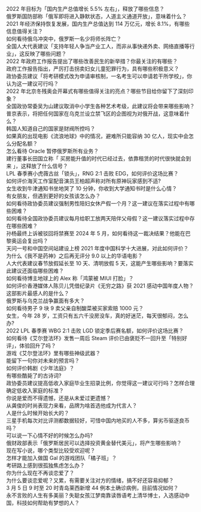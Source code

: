 2022 年目标为「国内生产总值增长 5.5% 左右」，释放了哪些信息？  
俄罗斯国防部称「俄军即将进入静默状态，人道主义通道开放」，意味着什么？  
2021 年经济保持恢复发展，国内生产总值达到 114 万亿元，增长 8.1%，有哪些信息值得关注？  
如何看待俄乌冲突中，俄罗斯一名少将师长阵亡？  
全国人大代表建议「支持年轻人争当产业工人，而非从事快递外卖、网络直播等行业」，这反映了哪些问题？  
2022 年政府工作报告提出了哪些改善民生的新举措？你最关注的有哪些？  
政府工作报告指出，严厉打击拐卖妇女儿童犯罪行为，具有哪些积极意义？  
政协委员建议「将考研模式改为申请审核制，一名考生可以申请若干所学校」，你认为这一建议可行吗？  
2022 年北京冬残奥会开幕式有哪些值得关注的亮点？哪些节目给你留下了深刻印象？  
全国政协常委吴为山建议取消中小学生各种艺术考级，此建议将会带来哪些影响？  
普京表示，将把任何国家在乌克兰设立禁飞区的企图视为对俄开战，这意味着什么？  
韩国人知道自己的国家是财阀所控吗？  
如果真的出现电影《流浪地球》中的情况，避难所只能容纳 30 亿人，现实中会怎么分配名额？  
怎么看待 Oracle 暂停俄罗斯所有业务？  
建行董事长田国立称「 买房能升值的时代已经过去，依靠租赁的时代很快就会到来 」，这释放了什么信号？  
LPL 春季赛小虎薇古丝「锁头」，RNG 2:1 击败 EDG，如何评价这场比赛？  
如何评价海天工作室配音演员王柏超声称对所有原神玩家感到不适?  
女生收到牛津通知书坐地哭了 10 分钟，你收到大学通知书时是什么心情？  
有女朋友，但遇到更好的女孩该怎么办？  
如何看待政协委员建议强制男性陪妇女休产假一个月？这一建议在落实过程中有哪些困难？  
如何看待全国政协委员建议每月给职工放两天陪伴父母假？这一建议落实过程中存在哪些困难？  
孙杨最终上诉被驳回将禁赛至 2024 年 5 月，如何看待这一裁决结果？他能在巴黎奥运会复出吗？  
天问一号和中国空间站建设上榜 2021 年度中国科学十大进展，对此如何评价？  
为什么《我不是药神》之后再无评分 9.0 以上的华语电影？  
人大代表建议春节放假延长至 10 天、清明放假 5 天，这能产生哪些影响？要落实此建议还面临哪些困难？  
如何看待博主地球上的 Alex 称「鸿蒙被 MIUI 打脸」？  
如何评价香港媒体人陈贝儿凭借纪录片《无穷之路》获 2021 感动中国年度人物？这部影片最感人的是什么？  
俄罗斯与乌克兰战争赢面有多大？  
如何看待男子 9 块 9 卖父亲自制酸菜被买家索赔 1000 元？  
女生，今年 28 岁，工资只有五六千没房没车，真的好迷茫，每天很郁闷，怎么办?  
2022 LPL 春季赛 WBG 2:1 击败 LGD 锁定季后赛名额，如何评价这场比赛？  
如何看待《艾尔登法环》发售一周后 Steam 评价已由褒贬不一回升至「特别好评」，体验回升了吗？  
游戏《艾尔登法环》里有哪些神级武器？  
能留下一句你对未来的预言吗？  
如何评价韩剧《少年法庭》？  
有哪些酷毙了的古诗词?  
政协委员建议提高低收入家庭毕业生招录比例，你觉得这一建议可行吗？怎样合理确定低收入家庭的标准？  
你说是爱而不得遗憾，还是从未爱过更遗憾？  
从龚俊的时尚表现力来看，品牌为啥首选他成为代言人？  
人是什么时候开始长大的？  
三星手机每次对比评测都数据较好，可惜中国内地买的人不多，算劣币驱逐良币吗？  
可以说一下心情不好的时候怎么办吗?  
俄财政部表示「俄罗斯居民可以选择投资黄金替代美元」，将产生哪些影响？  
现在写小说，哪个类型比较受欢迎呢？  
怎样才能加入做国 Gal 的游戏团队「橘子班」？  
考研路上感到很孤独焦虑怎么办？  
你为什么现在不再谈恋爱了？  
为什么要谈恋爱呢？又累，有需要关注对方的情绪，搞不好还容易抑郁？  
3 月 5 日 9 时至 20 时青岛莱西新增 44 例本土确诊病例，目前情况如何？  
永不言败的人生有多美丽？失聪女孩江梦南靠读唇语考上清华博士，入选感动中国，科技如何帮助有梦想的人？  
